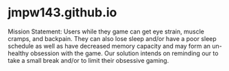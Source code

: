 # jmpw143.github.io
Mission Statement: Users while they game can get eye strain, muscle cramps, and backpain. They can also lose sleep and/or have a poor sleep schedule as well as have decreased memory capacity and may form an un-healthy obsession with the game. Our solution intends on reminding our to take a small break and/or to limit their obsessive gaming.
